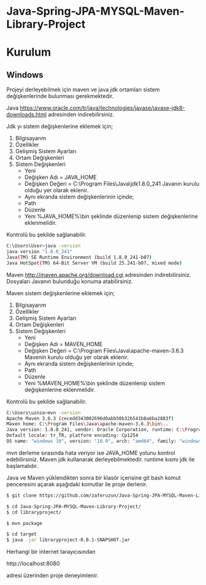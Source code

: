 # Java-Spring-JPA-MYSQL-Maven-Library-Project

# Kurulum
## Windows

Projeyi derleyebilmek için maven ve java jdk ortamları sistem değişkenlerinde bulunması gerekmektedir.

Java https://www.oracle.com/tr/java/technologies/javase/javase-jdk8-downloads.html adresinden indirebilirsiniz.

Jdk yı sistem değişkenlerine eklemek için;
1. Bilgisayarım
2. Özellikler
3. Gelişmiş Sistem Ayarları
4. Ortam Değişkenleri
5. Sistem Değişkenleri
    *  Yeni
    * Değişken Adı = JAVA_HOME
    * Değişken Değeri =  C:\Program Files\Java\jdk1.8.0_241  Javanın kurulu olduğu yer olarak eklenir. 
    * Aynı ekranda sistem değişkenlerinin içinde; 
    * Path 
    * Düzenle
    *  Yeni %JAVA_HOME%\bin şeklinde düzenlenip sistem değişkenlerine eklenmelidir. 

Kontrolü  bu şekilde sağlanabilir. 
```bash
C:\Users\User>java -version
java version "1.8.0_241"
Java(TM) SE Runtime Environment (build 1.8.0_241-b07)
Java HotSpot(TM) 64-Bit Server VM (build 25.241-b07, mixed mode) 
```

Maven http://maven.apache.org/download.cgi adresinden indirebilirsiniz. Dosyaları Javanın bulunduğu konuma atabilirsiniz.

Maven sistem değişkenlerine eklemek için;
1. Bilgisayarım
2. Özellikler
3. Gelişmiş Sistem Ayarları
4. Ortam Değişkenleri
5. Sistem Değişkenleri
    *  Yeni
    * Değişken Adı = MAVEN_HOME
    * Değişken Değeri =  C:\Program Files\Java\apache-maven-3.6.3  Mavenin kurulu olduğu yer olarak eklenir. 
    * Aynı ekranda sistem değişkenlerinin içinde; 
    * Path 
    * Düzenle
    *  Yeni %MAVEN_HOME%\bin şeklinde düzenlenip sistem değişkenlerine eklenmelidir. 

Kontrolü  bu şekilde sağlanabilir. 

```bash
C:\Users\uznza>mvn -version
Apache Maven 3.6.3 (cecedd343002696d0abb50b32b541b8a6ba2883f)
Maven home: C:\Program Files\Java\apache-maven-3.6.3\bin\..
Java version: 1.8.0_241, vendor: Oracle Corporation, runtime: C:\Program Files\Java\jdk1.8.0_241\jre
Default locale: tr_TR, platform encoding: Cp1254
OS name: "windows 10", version: "10.0", arch: "amd64", family: "windows"
```

mvn derleme sırasında hata veriyor ise JAVA_HOME yolunu kontrol edebilirsiniz. Maven jdk kullanarak derleyebilmektedir. runtime kısmı jdk ile başlamalıdır. 

Java ve Maven yüklendikten sonra bir klasör içerisine git bash komut penceresini açarak aşağıdaki komutlar ile proje derlenir.

```bash
$ git clone https://github.com/zaferuzun/Java-Spring-JPA-MYSQL-Maven-Library-Project.git
```
```bash
$ cd Java-Spring-JPA-MYSQL-Maven-Library-Project/
$ cd libraryproject/
```

```bash
$ mvn package
```
```bash
$ cd target
$ java -jar libraryproject-0.0.1-SNAPSHOT.jar
```

Herhangi bir internet tarayıcısından 

http://localhost:8080

adresi üzerinden proje deneyimlenir.